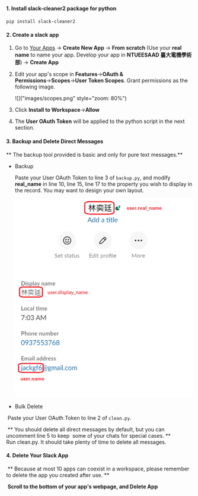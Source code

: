 #### 1. Install slack-cleaner2 package for python

```
pip install slack-cleaner2
```

#### 2. Create a slack app

 1. Go to [Your Apps](https://api.slack.com/apps) &rarr; **Create New App** &rarr; **From scratch**
    (Use your **real name** to name your app. Develop your app in **NTUEESAAD 臺大電機學術部**)
    &rarr; **Create App**

 2. Edit your app's scope in **Features**&rarr;**OAuth & Permissions**&rarr;**Scopes**&rarr;**User Token Scopes**.
    Grant permissions as the following image.

    ![]("images/scopes.png" style="zoom: 80%")

 3. Click **Install to Workspace**&rarr;**Allow**

 4. The **User OAuth Token** will be applied to the python script in the next section.

    

#### 3. Backup and Delete Direct Messages

\*\* The backup tool provided is basic and only for pure text messages.\*\*

* Backup

  Paste your User OAuth Token to line 3 of `backup.py`, and modify **real_name** in line 10, line 15, line 17 to the property you wish to display in the record. You may want to design your own layout.

  ![](images/properties.png)

  

* Bulk Delete

​		Paste your User OAuth Token to line 2 of `clean.py`.

​		\*\* You should delete all direct messages by default, but you can uncomment line 5 to keep
​		some of your chats for special cases. \*\*
​		
​		Run clean.py. It should take plenty of time to delete all messages.

#### 4. Delete Your Slack App

​	\*\* Because at most 10 apps can coexist in a workspace, please remember to delete the app 	               	you created after use. \*\*

​	**Scroll to the bottom of your app's webpage, and Delete App**





